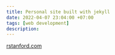 ```yaml
---
title: Personal site built with jekyll
date: 2022-04-07 23:04:00 +07:00
tags: [web development]
description: 
---
```

<a href='https://rstanford.com'>rstanford.com</a>